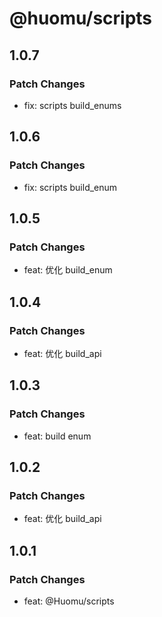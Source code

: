 # @huomu/scripts

## 1.0.7

### Patch Changes

- fix: scripts build_enums

## 1.0.6

### Patch Changes

- fix: scripts build_enum

## 1.0.5

### Patch Changes

- feat: 优化 build_enum

## 1.0.4

### Patch Changes

- feat: 优化 build_api

## 1.0.3

### Patch Changes

- feat: build enum

## 1.0.2

### Patch Changes

- feat: 优化 build_api

## 1.0.1

### Patch Changes

- feat: @Huomu/scripts

